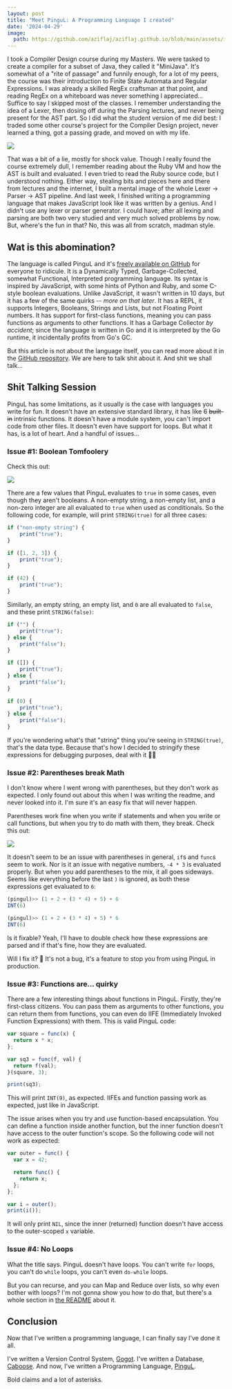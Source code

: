 ```yaml
---
layout: post
title: "Meet PinguL: A Programming Language I created"
date: '2024-04-29'
image:
  path: https://github.com/aziflaj/aziflaj.github.io/blob/main/assets/images/20240429/pingul.jpg?raw=true
---
```



I took a Compiler Design course during my Masters. We were tasked to create a compiler for a subset of Java, they called it "MiniJava". It's somewhat of a "rite of passage"
and funnily enough, for a lot of my peers, the course was their introduction to Finite State Automata and Regular Expressions. I was already a skilled RegEx craftsman at that point,
and reading RegEx on a whiteboard was never something I appreciated... Suffice to say I skipped most of the classes. I remember understanding the idea of a Lexer,
then dosing off during the Parsing lectures, and never being present for the AST part. So I did what the student version of me did best: 
I traded some other course's project for the Compiler Design project, never learned a thing, got a passing grade, and moved on with my life.

![](https://github.com/aziflaj/aziflaj.github.io/blob/main/assets/images/20240429/pingul.jpg?raw=true)

That was a bit of a lie, mostly for shock value. Though I really found the course extremely dull, I remember reading about the Ruby VM and how the AST is built and evaluated. I even tried to read the Ruby source code, but I understood nothing. Either way, stealing bits and pieces here and there from lectures and the internet,
I built a mental image of the whole Lexer -> Parser -> AST pipeline. And last week, I finished writing a programming language that makes JavaScript look like
it was written by a genius. And I didn't use any lexer or parser generator. I could have; after all lexing and parsing are both two very studied and very much solved problems by now. But, where's the fun in that? No, this was all from scratch, madman style. 

## Wat is this abomination?

The language is called PinguL and it's [freely available on GitHub](https://github.com/aziflaj/pingul) for everyone to ridicule. It is a Dynamically Typed, Garbage-Collected, somewhat Functional, Interpreted programming language. Its syntax is inspired by JavaScript,
with some hints of Python and Ruby, and some C-style boolean evaluations. Unlike JavaScript, it wasn't written in 10 days, but it has a few of the same quirks -- _more on that later_. It has a REPL, it supports
Integers, Booleans, Strings and Lists, but not Floating Point numbers. It has support for first-class functions, meaning you can pass functions as arguments to other functions.
It has a Garbage Collector _by accident_; since the language is written in Go and it is interpreted by the Go runtime, it incidentally profits from Go's GC.

But this article is not about the language itself, you can read more about it in the [GitHub repository](https://github.com/aziflaj/pingul). We are here to talk shit about it. And shit we shall talk... 

## Shit Talking Session 

PinguL has some limitations, as it usually is the case with languages you write for fun. It doesn't have an extensive standard library, it has like 6 ~~built-in~~ intrinsic functions.
It doesn't have a module system, you can't import code from other files. It doesn't even have support for loops. But what it has, is a lot of heart. And a handful of issues...

### Issue #1: Boolean Tomfoolery

Check this out:

![](https://github.com/aziflaj/aziflaj.github.io/blob/main/assets/images/20240429/bools.png?raw=true)

There are a few values that PinguL evaluates to `true` in some cases, even though they aren't booleans. A non-empty string, a non-empty list, and a non-zero integer are all evaluated to `true` when used as conditionals. So
the following code, for example, will print `STRING(true)` for all three cases:

```javascript
if ("non-empty string") {
    print("true");
}

if ([1, 2, 3]) {
    print("true");
}

if (42) {
    print("true");
}
```

Similarly, an empty string, an empty list, and `0` are all evaluated to `false`, and these print `STRING(false)`:

```javascript
if ("") {
    print("true");
} else {
    print("false");
}

if ([]) {
    print("true");
} else {
    print("false");
}

if (0) {
    print("true");
} else {
    print("false");
}
```

If you're wondering what's that "string" thing you're seeing in `STRING(true)`, that's the data type. Because that's how I decided to stringify these expressions for debugging purposes, deal with it 🤷‍♂️

### Issue #2: Parentheses break Math

I don't know where I went wrong with parentheses, but they don't work as expected. I only found out about this when I was writing the readme, and never looked into it. I'm sure it's an easy fix that will never happen. 

Parentheses work fine when you write if statements and when you write or call functions, but when you
try to do math with them, they break. Check this out:

![](https://github.com/aziflaj/aziflaj.github.io/blob/main/assets/images/20240429/parens.png?raw=true)

It doesn't seem to be an issue with parentheses in general, `if`s and `func`s seem to work. Nor is it an issue with negative numbers, `-4 * 3` is evaluated properly. But when you
add parentheses to the mix, it all goes sideways. Seems like everything before the last `)` is ignored, as both these expressions get evaluated to `6`:

```javascript
(pingul)>> (1 + 2 + (3 * 4) + 5) + 6
INT(6)

(pingul)>> (1 + 2 + (3 * 4) + 5) * 6
INT(6)
```

Is it fixable? Yeah, I'll have to double check how these expressions are parsed and if that's fine, how they are evaluated.

Will I fix it? :slightly_smiling_face: It's not a bug, it's a feature to stop you from using PinguL in production.

### Issue #3: Functions are... quirky

There are a few interesting things about functions in PinguL. Firstly, they're first-class citizens. You can pass them as arguments to other functions, you can return them from functions,
you can even do IIFE (Immediately Invoked Function Expressions) with them. This is valid PinguL code:

```javascript
var square = func(x) {
  return x * x;
};

var sq3 = func(f, val) {
  return f(val);
}(square, 3);

print(sq3);
```

This will print `INT(9)`, as expected. IIFEs and function passing work as expected, just like in JavaScript.

The issue arises when you try and use function-based encapsulation. You can define a function inside another function, but the inner function doesn't have access to the outer function's scope.
So the following code will not work as expected:

```javascript
var outer = func() {
  var x = 42;

  return func() {
    return x;
  };
};

var i = outer();
print(i());
```

It will only print `NIL`, since the inner (returned) function doesn't have access to the outer-scoped `x` variable.

### Issue #4: No Loops

What the title says. PinguL doesn't have loops. You can't write `for` loops, you can't do `while` loops, you can't even `do-while` loops. 

But you can recurse, and you can Map and Reduce over lists, so why even bother with loops? I'm not gonna show you how to do that,
but there's a whole section in [the README](https://github.com/aziflaj/pingul/?tab=readme-ov-file#loops) about it.

## Conclusion

Now that I've written a programming language, I can finally say I've done it all.

I've written a Version Control System, [Gogot](https://github.com/aziflaj/gogot). 
I've written a Database, [Caboose](https://github.com/aziflaj/caboose/).
And now, I've written a Programming Language, [PinguL](https://github.com/aziflaj/pingul/).

Bold claims and a lot of asterisks. 
